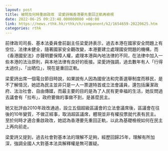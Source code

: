 ```yaml
---
layout: post
title: 被問及何時重啟政改　梁愛詩稱香港要先重回正軌再檢視
date: 2022-06-25 09:23:48.000000000 +08:00
link: https://news.rthk.hk/rthk/ch/component/k2/1654659-20220625.htm
categories: rthk
---
```


前律政司司長、基本法委員會前副主任梁愛詩表示，過去本港在國家安全問題上有空位，法律未健全，隨著國家安全觀改變，本港要建立處理國安問題的機構，而《香港國安法》亦聲明要保障人權，處理本港與內地法律的不同，在法律中加入一些本港的法治原則，與本地法律有良好的銜接。梁愛詩強調，過去數年有人「行得太過份」、「出晒位」，現在是重回正軌。

梁愛詩出席一個電台節目時說，如果說有人因為國安法和完善選舉制度而移民，是不了解情況，她認為民主並非只是一人一票選特首或立法會議員，還包括廉潔政府、法治社會、自由傳媒，而最主要的目的是為了人民有更幸福的生活，她反問過去議會有「拉布」，政府要做的事做不到，是甚麼民主。

她又批評由2010年政改通過，設立五個超級區議會的立法會議席後，區議會在往後的10年變質，不做正經事，取消超區議席，體現並非有權投票就代表有民主。至於何時才適合重啟政改，她認為香港要先重回正軌，以此為基礎檢視如何在民主上再向前走。

梁愛詩又提到，過去社會對基本法的理解不足夠，經歷回歸25年，理解有所加深，強調全國人大對基本法具解釋權是無可置疑。
